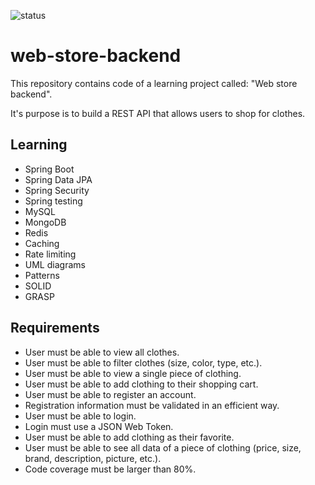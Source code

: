 ![status](https://badgen.net/static/status/ongoing/)

# web-store-backend

This repository contains code of a learning project called: "Web store backend".

It's purpose is to build a REST API that allows users to shop for clothes.

## Learning

- Spring Boot
- Spring Data JPA
- Spring Security
- Spring testing
- MySQL
- MongoDB
- Redis
- Caching
- Rate limiting
- UML diagrams
- Patterns
- SOLID
- GRASP

## Requirements

- User must be able to view all clothes.
- User must be able to filter clothes (size, color, type, etc.).
- User must be able to view a single piece of clothing.
- User must be able to add clothing to their shopping cart.
- User must be able to register an account.
- Registration information must be validated in an efficient way.
- User must be able to login.
- Login must use a JSON Web Token.
- User must be able to add clothing as their favorite.
- User must be able to see all data of a piece of clothing (price, size, brand, description, picture, etc.).
- Code coverage must be larger than 80%.
